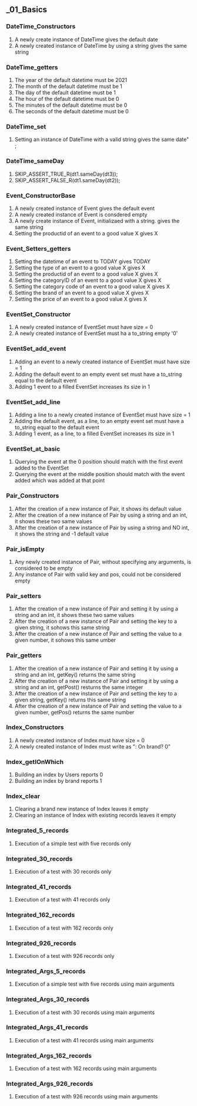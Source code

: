 ## _01_Basics

###  DateTime_Constructors
1. A newly create instance of DateTime gives the default date
1. A newly created instance of DateTime by using a string gives the same string

###  DateTime_getters
1. The year of the default datetime must be 2021
1. The month of the default datetime must be 1
1. The day of the default datetime must be 1
1. The hour of the default datetime must be 0
1. The minutes of the default datetime must be 0
1. The seconds of the default datetime must be 0

###  DateTime_set
1. Setting an instance of DateTime with a valid string gives the same date" ;

###  DateTime_sameDay
1. SKIP_ASSERT_TRUE_R(dt1.sameDay(dt3));
1. SKIP_ASSERT_FALSE_R(dt1.sameDay(dt2));

###  Event_ConstructorBase
1. A newly created instance of Event gives the default event
1. A newly created instance of Event is consdered empty
1. A newly create instance of Event, initializaed with a string. gives the same string
1. Setting the productid of an event to a good value X gives X

###  Event_Setters_getters
1. Setting the datetime of an event to TODAY gives TODAY
1. Setting the type of an event to a good value X gives X
1. Setting the productid of an event to a good value X gives X
1. Setting the categoryID of an event to a good value X gives X
1. Setting the category code of an event to a good value X gives X
1. Setting the brand of an event to a good value X gives X
1. Setting the price of an event to a good value X gives X

###  EventSet_Constructor
1.  A newly created instance of EventSet must have size = 0
1.  A newly created instance of EventSet must ha a to_string empty '0'

###  EventSet_add_event
1.  Adding an event to a newly created instance of EventSet must have size = 1
1. Adding the default event to an empty event set must have a to_string equal to the default event
1.  Adding 1 event to a filled EventSet increases its size in 1

###  EventSet_add_line
1.  Adding a line to a newly created instance of EventSet must have size = 1
1. Adding the default event, as a line, to an empty event set must have a to_string equal to the default event
1.  Adding 1 event, as a line, to a filled EventSet increases its size in 1

###  EventSet_at_basic
1. Querying the event at the 0 position should match with the first event added to the EventSet
1. Querying the event at the middle position should match with the event added which was added at that point

###  Pair_Constructors
1. After the creation of a new instance of Pair, it shows its default value
1. After the creation of a new instance of Pair by using a string and an int, it shows these two same values
1. After the creation of a new instance of Pair by using a string and NO int, it shows the string and -1 default value

### Pair_isEmpty
1.  Any newly created instance of Pair, without specifying any arguments, is considered to be empty
2.  Any instance of Pair with valid key and pos, could not be considered empty

###  Pair_setters
1. After the creation of a new instance of Pair and setting it by using a string and an int, it shows these two same values
1. After the creation of a new instance of Pair and setting the key to a given string, it sohows this same string
1. After the creation of a new instance of Pair and setting the value to a given number, it sohows this same umber

###  Pair_getters
1. After the creation of a new instance of Pair and setting it by using a string and an int, getKey() returns the same string
1. After the creation of a new instance of Pair and setting it by using a string and an int, getPost() resturns the same integer
1. After the creation of a new instance of Pair and setting the key to a given string, getKey() returns this same string
1. After the creation of a new instance of Pair and setting the value to a given number, getPos() returns the same number

###  Index_Constructors
1.  A newly created instance of Index must have size = 0
1.  A newly created instance of Index must write as \": On brand? 0\"

###  Index_getIOnWhich
1. Building an index by Users reports 0
1. Building an index by brand reports 1

###  Index_clear
1. Clearing a brand new instance of Index leaves it empty
1. Clearing an instance of Index with existing records leaves it empty


###  Integrated_5_records
1. Execution of a simple test with five records only

###  Integrated_30_records
1. Execution of a test with 30 records only

###  Integrated_41_records
1. Execution of a test with 41 records only

###  Integrated_162_records
1. Execution of a test with 162 records only

###  Integrated_926_records
1. Execution of a test with 926 records only

###  Integrated_Args_5_records
1. Execution of a simple test with five records using main arguments

###  Integrated_Args_30_records
1. Execution of a test with 30 records using main arguments

###  Integrated_Args_41_records
1. Execution of a test with 41 records using main arguments

###  Integrated_Args_162_records
1. Execution of a test with 162 records using main arguments

###  Integrated_Args_926_records
1. Execution of a test with 926 records using main arguments
